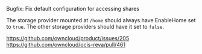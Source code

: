 Bugfix: Fix default configuration for accessing shares

The storage provider mounted at `/home` should always have EnableHome set to `true`. The other storage providers should have it set to `false`.

https://github.com/owncloud/product/issues/205
https://github.com/owncloud/ocis-reva/pull/461


